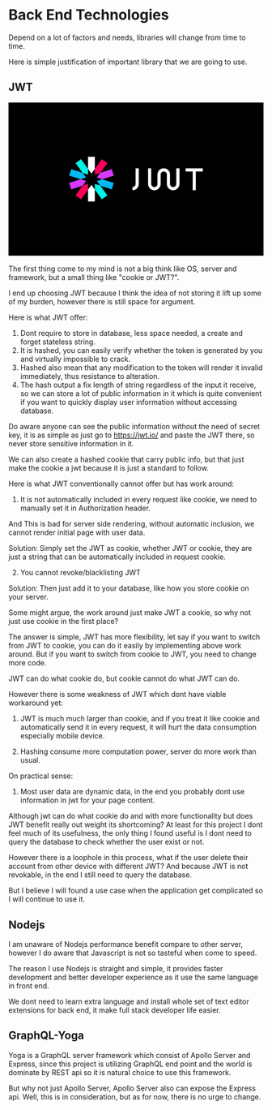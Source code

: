 # Back End Technologies

Depend on a lot of factors and needs, libraries will change from time to time.

Here is simple justification of important library that we are going to use.

## JWT

![](./img/jwt.jpg)

The first thing come to my mind is not a big think like OS, server and framework, but a small thing like "cookie or JWT?".

I end up choosing JWT because I think the idea of not storing it lift up some of my burden, however there is still space for argument.

Here is what JWT offer:

1. Dont require to store in database, less space needed, a create and forget stateless string.
2. It is hashed, you can easily verify whether the token is generated by you and virtually impossible to crack.
3. Hashed also mean that any modification to the token will render it invalid immediately, thus resistance to alteration.
4. The hash output a fix length of string regardless of the input it receive, so we can store a lot of public information in it which is quite convenient if you want to quickly display user information without accessing database.

Do aware anyone can see the public information without the need of secret key, it is as simple as just go to https://jwt.io/ and paste the JWT there, so never store sensitive information in it.

We can also create a hashed cookie that carry public info, but that just make the cookie a jwt because it is just a standard to follow.

Here is what JWT conventionally cannot offer but has work around:

1. It is not automatically included in every request like cookie, we need to manually set it in Authorization header.

And This is bad for server side rendering, without automatic inclusion, we cannot render initial page with user data.

Solution: Simply set the JWT as cookie, whether JWT or cookie, they are just a string that can be automatically included in request cookie.

2. You cannot revoke/blacklisting JWT

Solution: Then just add it to your database, like how you store cookie on your server.

Some might argue, the work around just make JWT a cookie, so why not just use cookie in the first place?

The answer is simple, JWT has more flexibility, let say if you want to switch from JWT to cookie, you can do it easily by implementing above work around. But if you want to switch from cookie to JWT, you need to change more code.

JWT can do what cookie do, but cookie cannot do what JWT can do.

However there is some weakness of JWT which dont have viable workaround yet:

1. JWT is much much larger than cookie, and if you treat it like cookie and automatically send it in every request, it will hurt the data consumption especially mobile device.

2. Hashing consume more computation power, server do more work than usual.

On practical sense:

1. Most user data are dynamic data, in the end you probably dont use information in jwt for your page content.

Although jwt can do what cookie do and with more functionality but does JWT benefit really out weight its shortcoming? At least for this project I dont feel much of its usefulness, the only thing I found useful is I dont need to query the database to check whether the user exist or not.

However there is a loophole in this process, what if the user delete their account from other device with different JWT? And because JWT is not revokable, in the end I still need to query the database.

But I believe I will found a use case when the application get complicated so I will continue to use it.

## Nodejs

I am unaware of Nodejs performance benefit compare to other server, however I do aware that Javascript is not so tasteful when come to speed.

The reason I use Nodejs is straight and simple, it provides faster development and better developer experience as it use the same language in front end.

We dont need to learn extra language and install whole set of text editor extensions for back end, it make full stack developer life easier.

## GraphQL-Yoga

Yoga is a GraphQL server framework which consist of Apollo Server and Express, since this project is utilizing GraphQL end point and the world is dominate by REST api so it is natural choice to use this framework.

But why not just Apollo Server, Apollo Server also can expose the Express api. Well, this is in consideration, but as for now, there is no urge to change.
